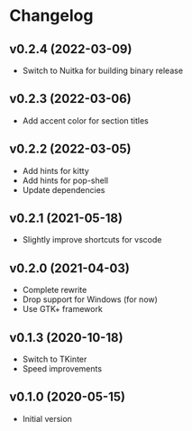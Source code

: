 # Changelog

## v0.2.4 (2022-03-09)

- Switch to Nuitka for building binary release

## v0.2.3 (2022-03-06)

- Add accent color for section titles

## v0.2.2 (2022-03-05)

- Add hints for kitty
- Add hints for pop-shell
- Update dependencies

## v0.2.1 (2021-05-18)

- Slightly improve shortcuts for vscode

## v0.2.0 (2021-04-03)

- Complete rewrite
- Drop support for Windows (for now)
- Use GTK+ framework

## v0.1.3 (2020-10-18)

- Switch to TKinter
- Speed improvements

## v0.1.0 (2020-05-15)

- Initial version